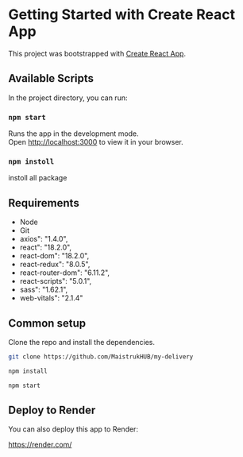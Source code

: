 # Getting Started with Create React App

This project was bootstrapped with [Create React App](https://github.com/facebook/create-react-app).

## Available Scripts

In the project directory, you can run:

### `npm start`

Runs the app in the development mode.\
Open [http://localhost:3000](http://localhost:3000) to view it in your browser.

### `npm instoll`

instoll all package

## Requirements

* Node 
* Git
* axios": "1.4.0",
* react": "18.2.0",
* react-dom": "18.2.0",
* react-redux": "8.0.5",
* react-router-dom": "6.11.2",
* react-scripts": "5.0.1",
* sass": "1.62.1",
* web-vitals": "2.1.4"

## Common setup

Clone the repo and install the dependencies.

```bash
git clone https://github.com/MaistrukHUB/my-delivery

```

```bash
npm install

```
```bash
npm start

```

## Deploy to Render
You can also deploy this app to Render:

https://render.com/